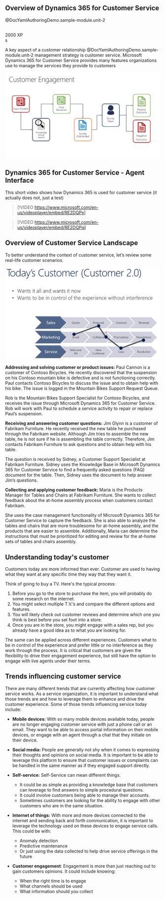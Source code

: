 ## Overview of Dynamics 365 for Customer Service

@DocYamlAuthoringDemo.sample-module.unit-2

<br>
<div class="xp-tag is-large is-complete">
    <div class="xp-tag-hexagon" aria-label="2000 XP">
        <span class="xp-tag-icon is-shown-complete docon docon-check"></span>
        <span class="xp-tag-xp">2000 XP</span>
    </div>
s<br>

<xref uid="DocYamlAuthoringDemo.sample-module.unit-2" />

A key aspect of a customer relationship @DocYamlAuthoringDemo.sample-module.unit-2 management strategy is customer service. Microsoft Dynamics 365 for Customer Service provides many features organizations use to manage the services they provide to customers

![Customer Engagement Case Flow](../media/customer-engagement.jpg)

## Dynamics 365 for Customer Service  - Agent Interface

This short video shows how Dynamics 365 is used for customer service (it actually does not, just a test)

> [!VIDEO https://www.microsoft.com/en-us/videoplayer/embed/RE2DQPs]

> [!VIDEO https://www.microsoft.com/en-us/videoplayer/embed/RE2DQPq]

## Overview of Customer Service Landscape

To better understand the context of customer service, let’s review some real-life customer scenarios.

![Today's Customer across sales, service and marketing. ](../media/customer-engagement2.png)

**Addressing and solving customer or product issues:**  Paul Cannon is a customer of Contoso Bicycles. He recently discovered that the suspension on his Contoso mountain bike is defective and is not functioning correctly. Paul contacts Contoso Bicycles to discuss the issue and to obtain help with his bike. The issue is logged in the Mountain Bikes Support Request Queue.

Rob is the Mountain Bikes Support Specialist for Contoso Bicycles, and receives the issue through Microsoft Dynamics 365 for Customer Service. Rob will work with Paul to schedule a service activity to repair or replace Paul’s suspension.

**Receiving and answering customer questions:**  Jim Glynn is a customer of Fabrikam Furniture. He recently received the new table he purchased through the Fabrikam website.  Although Jim tries to assemble the new table, he is not sure if he is assembling the table correctly.  Therefore, Jim contacts Fabrikam Furniture to ask questions and to obtain help with his table.

The question is received by Sidney, a Customer Support Specialist at Fabrikam Furniture.  Sidney uses the Knowledge Base in Microsoft Dynamics 365 for Customer Service to find a frequently asked questions (FAQ) document for the table. Then, Sidney uses the document to help answer Jim’s questions.

**Collecting and applying customer feedback:** Maria is the Products Manager for Tables and Chairs at Fabrikam Furniture. She wants to collect feedback about the at-home assembly process when customers contact Fabrikam.

She uses the case management functionality of Microsoft Dynamics 365 for Customer Service to capture the feedback. She is also able to analyze the tables and chairs that are more troublesome for at-home assembly, and the products that are easier to assemble. Additionally, Maria can determine the instructions that must be prioritized for editing and review for the at-home sets of tables and chairs assembly.

## Understanding today's customer

Customers today are more informed than ever.  Customer are used to having what they want at any specific time they way that they want it.

Think of going to buy a TV.  Here's the typical process:

1. Before you go to the store to purchase the item, you will probably do some research on the internet.
1. You might select multiple T.V.’s and compare the different options and features.
1. You will likely check out customer reviews and determine which one you think is best before you set foot into a store.
1. Once you are in the store, you might engage with a sales rep, but you already have a good idea as to what you are looking for.

The same can be applied across different experiences.  Customers what to be in control of the experience and prefer little or no interference as they work through the process.  It is critical that customers are given the flexibility to drive their engagement experience, but still have the option to engage with live agents under their terms.

## Trends influencing customer service

There are many different trends that are currently affecting how customer service works.  As a service organization, it is important to understand what those trends are and how to leverage them to enhance and drive the customer experience.  Some of those trends influencing service today include:

- **Mobile devices:**  With so many mobile devices available today, people are no longer engaging customer service with just a phone call or an email.  They want to be able to access portal information on their mobile devices, or engage with an agent through a chat that they initiate on their device.

- **Social media:**  People are generally not shy when it comes to expressing their thoughts and opinions on social media.  It is important to be able to leverage this platform to ensure that customer issues or complaints can be handled in the same manner as if they engaged support directly.

- **Self-service:** Self-Service can mean different things.
  - It could be as simple as providing a knowledge base that customers can leverage to find answers to simple procedural questions.
  - It could involve customers being able to manage their accounts.
  - Sometimes customers are looking for the ability to engage with other customers who are in the same situation.

- **Internet of things:**  With more and more devices connected to the internet and sending back and forth communication, it is important to leverage the technology used on these devices to engage service calls.  This could be with:
  - Anomaly detection
  - Predictive maintenance
  - Or just using the data collected to help drive service offerings in the future

- **Customer engagement**: Engagement is more than just reaching out to gain customers opinions.  It could include knowing:
  - When the right time is to engage
  - What channels should be used
  - What information should you collect